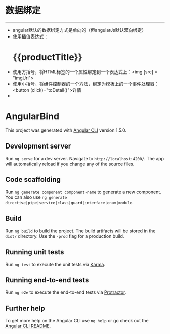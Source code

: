 # 数据绑定
---------

- angular默认的数据绑定方式是单向的（但angularJs默认双向绑定）
- 使用插值表达式：<h1>{{productTitle}}</h1>
- 使用方括号，将HTML标签的一个属性绑定到一个表达式上：<img [src] = "imgUrl">
- 使用小括号，将组件控制器的一个方法，绑定为模板上的一个事件处理器：<button (click)="toDetail()">详情</button>
- 



# AngularBind

This project was generated with [Angular CLI](https://github.com/angular/angular-cli) version 1.5.0.

## Development server

Run `ng serve` for a dev server. Navigate to `http://localhost:4200/`. The app will automatically reload if you change any of the source files.

## Code scaffolding

Run `ng generate component component-name` to generate a new component. You can also use `ng generate directive|pipe|service|class|guard|interface|enum|module`.

## Build

Run `ng build` to build the project. The build artifacts will be stored in the `dist/` directory. Use the `-prod` flag for a production build.

## Running unit tests

Run `ng test` to execute the unit tests via [Karma](https://karma-runner.github.io).

## Running end-to-end tests

Run `ng e2e` to execute the end-to-end tests via [Protractor](http://www.protractortest.org/).

## Further help

To get more help on the Angular CLI use `ng help` or go check out the [Angular CLI README](https://github.com/angular/angular-cli/blob/master/README.md).
